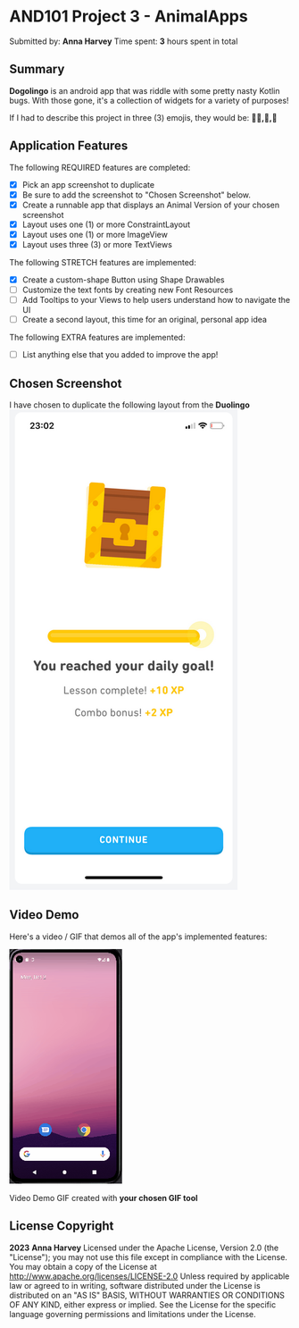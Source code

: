 # AND101 Project 3 - AnimalApps 
Submitted by: **Anna Harvey** 
Time spent: **3** hours spent in total 
## Summary 
**Dogolingo** is an android app that was riddle with some pretty nasty Kotlin bugs. 
With those gone, it's a collection of widgets for a variety of purposes! 

If I had to describe this project in three (3) emojis, they would be: **😵‍💫,🐶,🐾** 

## Application Features
The following REQUIRED features are completed: 
- [X] Pick an app screenshot to duplicate
- [X] Be sure to add the screenshot to "Chosen Screenshot" below.
- [X] Create a runnable app that displays an Animal Version of your chosen screenshot
- [X] Layout uses one (1) or more ConstraintLayout
- [X] Layout uses one (1) or more ImageView
- [X] Layout uses three (3) or more TextViews

 The following STRETCH features are implemented: 
- [X] Create a custom-shape Button using Shape Drawables
- [ ] Customize the text fonts by creating new Font Resources
- [ ] Add Tooltips to your Views to help users understand how to navigate the UI 
- [ ] Create a second layout, this time for an original, personal app idea

The following EXTRA features are implemented:
- [ ] List anything else that you added to improve the app!

## Chosen Screenshot 
I have chosen to duplicate the following layout from the **Duolingo** 
![](https://github.com/anchan0223/Dog_App/blob/master/Screenshot%202023-10-02%20211049.png)
## Video Demo 
Here's a video / GIF that demos all of the app's implemented features: 

![](https://github.com/anchan0223/Dog_App/blob/master/Project3.gif)

Video Demo GIF created with **your chosen GIF tool** 
## License Copyright 
**2023** **Anna Harvey** 
Licensed under the Apache License, Version 2.0 (the "License"); you may not use this file except in compliance with the License. 
You may obtain a copy of the License at http://www.apache.org/licenses/LICENSE-2.0 Unless required by applicable law or agreed to in writing, software distributed under the License is distributed on an "AS IS" BASIS, WITHOUT WARRANTIES OR CONDITIONS OF ANY KIND, either express or implied. See the License for the specific language governing permissions and limitations under the License.
